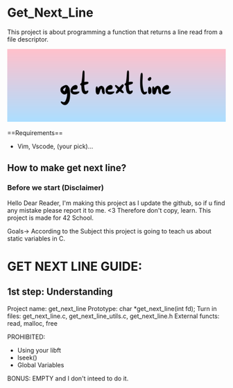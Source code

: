 # Get_Next_Line 
This project is about programming a function that returns a line read from a file descriptor.

![Get_Next_Line](Get_next_line.png)

==Requirements==
- Vim, Vscode, (your pick)...

## How to make get next line?

### Before we start (Disclaimer)

Hello Dear Reader, I'm making this project as I update the github, so if u find any mistake please report it to me. <3
Therefore don't copy, learn.
This project is made for 42 School.

Goals->
According to the Subject this project is going to teach us about static variables in C.

# GET NEXT LINE GUIDE:
## 1st step: Understanding

Project name: get_next_line
Prototype: char *get_next_line(int fd);
Turn in files: get_next_line.c, get_next_line_utils.c, get_next_line.h
External functs: read, malloc, free

PROHIBITED:
- Using your libft
- lseek()
- Global Variables

BONUS:
EMPTY and I don't inteed to do it.
